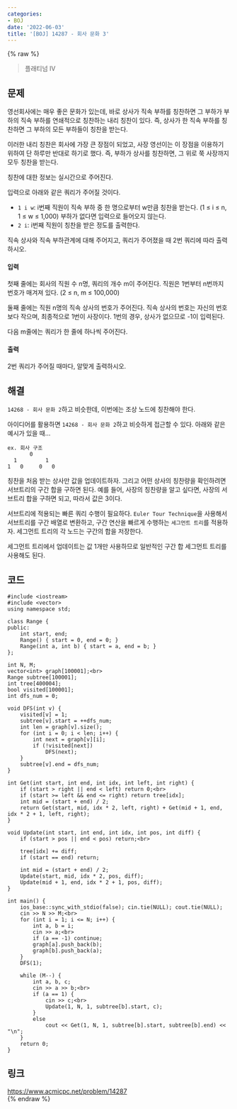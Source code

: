 ```yaml
---
categories:
- BOJ
date: '2022-06-03'
title: '[BOJ] 14287 - 회사 문화 3'
---
```


{% raw %}
> 플래티넘 IV<br>

## 문제
영선회사에는 매우 좋은 문화가 있는데, 바로 상사가 직속 부하를 칭찬하면 그 부하가 부하의 직속 부하를 연쇄적으로 칭찬하는 내리 칭찬이 있다. 즉, 상사가 한 직속 부하를 칭찬하면 그 부하의 모든 부하들이 칭찬을 받는다.

이러한 내리 칭찬은 회사에 가장 큰 장점이 되었고, 사장 영선이는 이 장점을 이용하기 위하여 단 하루만 반대로 하기로 했다. 즉, 부하가 상사를 칭찬하면, 그 위로 쭉 사장까지 모두 칭찬을 받는다.

칭찬에 대한 정보는 실시간으로 주어진다.

입력으로 아래와 같은 쿼리가 주어질 것이다.

-   `1 i w`: i번째 직원이 직속 부하 중 한 명으로부터 w만큼 칭찬을 받는다. (1 ≤ i ≤ n, 1 ≤ w ≤ 1,000) 부하가 없다면 입력으로 들어오지 않는다.
-   `2 i`: i번째 직원이 칭찬을 받은 정도를 출력한다.

직속 상사와 직속 부하관계에 대해 주어지고, 쿼리가 주어졌을 때 2번 쿼리에 따라 출력하시오.

#### 입력
첫째 줄에는 회사의 직원 수 n명, 쿼리의 개수 m이 주어진다. 직원은 1번부터 n번까지 번호가 매겨져 있다. (2 ≤ n, m ≤ 100,000)

둘째 줄에는 직원 n명의 직속 상사의 번호가 주어진다. 직속 상사의 번호는 자신의 번호보다 작으며, 최종적으로 1번이 사장이다. 1번의 경우, 상사가 없으므로 -1이 입력된다.

다음 m줄에는 쿼리가 한 줄에 하나씩 주어진다.

#### 출력
2번 쿼리가 주어질 때마다, 알맞게 출력하시오.

## 해결
`14268 - 회사 문화 2`하고 비슷한데, 이번에는 조상 노드에 칭찬해야 한다.

아이디어를 활용하면 `14268 - 회사 문화 2`하고 비슷하게 접근할 수 있다. 아래와 같은 예시가 있을 때...
```
ex. 회사 구조
       0
  1         1
1   0     0   0
```
칭찬을 처음 받는 상사만 값을 업데이트하자. 그리고 어떤 상사의 칭찬량을 확인하려면 서브트리의 구간 합을 구하면 된다. 예를 들어, 사장의 칭찬량을 알고 싶다면, 사장의 서브트리 합을 구하면 되고, 따라서 값은 3이다.

서브트리에 적용되는 빠른 쿼리 수행이 필요하다. `Euler Tour Technique`을 사용해서 서브트리를 구간 배열로 변환하고, 구간 연산을 빠르게 수행하는 `세그먼트 트리`를 적용하자. 세그먼트 트리의 각 노드는 구간의 합을 저장한다.

세그먼트 트리에서 업데이트는 값 1개만 사용하므로 일반적인 구간 합 세그먼트 트리를 사용해도 된다.

## 코드
```
#include <iostream>
#include <vector>
using namespace std;

class Range {
public:
	int start, end;
	Range() { start = 0, end = 0; }
	Range(int a, int b) { start = a, end = b; }
};

int N, M;
vector<int> graph[100001];<br>
Range subtree[100001];
int tree[400004];
bool visited[100001];
int dfs_num = 0;

void DFS(int v) {
	visited[v] = 1;
	subtree[v].start = ++dfs_num;
	int len = graph[v].size();
	for (int i = 0; i < len; i++) {
		int next = graph[v][i];
		if (!visited[next])
			DFS(next);
	}
	subtree[v].end = dfs_num;
}

int Get(int start, int end, int idx, int left, int right) {
	if (start > right || end < left) return 0;<br>
	if (start >= left && end <= right) return tree[idx];
	int mid = (start + end) / 2;
	return Get(start, mid, idx * 2, left, right) + Get(mid + 1, end, idx * 2 + 1, left, right);
}

void Update(int start, int end, int idx, int pos, int diff) {
	if (start > pos || end < pos) return;<br>

	tree[idx] += diff;
	if (start == end) return;

	int mid = (start + end) / 2;
	Update(start, mid, idx * 2, pos, diff);
	Update(mid + 1, end, idx * 2 + 1, pos, diff);
}

int main() {
	ios_base::sync_with_stdio(false); cin.tie(NULL); cout.tie(NULL);
	cin >> N >> M;<br>
	for (int i = 1; i <= N; i++) {
		int a, b = i;
		cin >> a;<br>
		if (a == -1) continue;
		graph[a].push_back(b);
		graph[b].push_back(a);
	}
	DFS(1);

	while (M--) {
		int a, b, c;
		cin >> a >> b;<br>
		if (a == 1) {
			cin >> c;<br>
			Update(1, N, 1, subtree[b].start, c);
		}
		else
			cout << Get(1, N, 1, subtree[b].start, subtree[b].end) << "\n";
	}
	return 0;
}
```

## 링크
https://www.acmicpc.net/problem/14287<br>
{% endraw %}